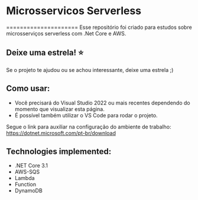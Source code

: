 # Microsservicos Serverless
=====================
Esse repositório foi criado para estudos sobre microsserviços serverless com .Net Core e AWS.

## Deixe uma estrela! :star:
Se o projeto te ajudou ou se achou interessante, deixe uma estrela ;)

## Como usar:
- Você precisará do Visual Studio 2022 ou mais recentes dependendo do momento que visualizar esta página.
- É possível também utilizar o VS Code para rodar o projeto.

Segue o link para auxiliar na configuração do ambiente de trabalho: https://dotnet.microsoft.com/pt-br/download

## Technologies implemented:

- .NET Core 3.1
- AWS-SQS
- Lambda
- Function
- DynamoDB